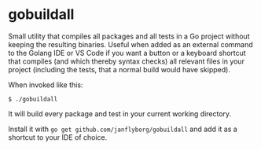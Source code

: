 # gobuildall
Small utility that compiles all packages and all tests in a Go project without keeping the resulting binaries. Useful when added as an external command to the Golang IDE or VS Code if you want a button or a keyboard shortcut that compiles (and which thereby syntax checks) all relevant files in your project (including the tests, that a normal build would have skipped). 

When invoked like this:

`$ ./gobuildall`

It will build every package and test in your current working directory.

Install it with `go get github.com/janflyborg/gobuildall` and add it as a shortcut to your IDE of choice.
